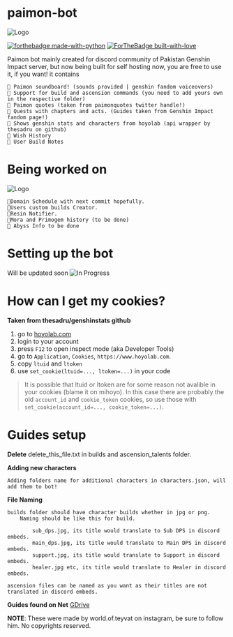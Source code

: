 # paimon-bot
 

![Logo](https://github.com/reko-beep/paimon-bot/blob/main/logo.gif?raw=true)

[![forthebadge made-with-python](http://ForTheBadge.com/images/badges/made-with-python.svg)](https://www.python.org/)
[![ForTheBadge built-with-love](http://ForTheBadge.com/images/badges/built-with-love.svg)](https://GitHub.com/reko-beep/)


Paimon bot mainly created for discord community of Pakistan Genshin Impact server, but now being built for self hosting now, you are free to use it, if you want!
it contains

    🔸 Paimon soundboard! (sounds provided | genshin fandom voiceovers)
    🔸 Support for build and ascension commands (you need to add yours own in the respective folder)
    🔸 Paimon quotes (taken from paimonquotes twitter handle!)
    🔸 Quests with chapters and acts. (Guides taken from Genshin Impact fandom page!)    
    🔸 Shows genshin stats and characters from hoyolab (api wrapper by thesadru on github)
    🔸 Wish History
    🔸 User Build Notes
  



# Being worked on

![Logo](https://upload-os-bbs.hoyolab.com/upload/2020/09/23/6511331/89fb23928ba8c367e965bc10c5fb1898_5011260784443855780.gif?raw=true)

    🔸Domain Schedule with next commit hopefully.
    🔸Users custom builds Creator.
    🔸Resin Notifier.
    🔸Mora and Primogem history (to be done)
    🔸 Abyss Info to be done

     
     
# Setting up the bot
 
  Will be updated soon ![In Progress](https://upload-os-bbs.hoyolab.com/upload/2020/09/23/6511331/89fb23928ba8c367e965bc10c5fb1898_5011260784443855780.gif?raw=true)
# How can I get my cookies?
**Taken from thesadru/genshinstats github**
1. go to [hoyolab.com](https://www.hoyolab.com/genshin/)
2. login to your account
3. press `F12` to open inspect mode (aka Developer Tools)
4. go to `Application`, `Cookies`, `https://www.hoyolab.com`.
5. copy `ltuid` and `ltoken`
6. use `set_cookie(ltuid=..., ltoken=...)` in your code
> It is possible that ltuid or ltoken are for some reason not avalible in your cookies (blame it on mihoyo).
> In this case there are probably the old `account_id` and `cookie_token` cookies, so use those with `set_cookie(account_id=..., cookie_token=...)`.


# Guides setup

**Delete** delete_this_file.txt in builds and ascension_talents folder.

**Adding new characters**

    Adding folders name for additional characters in characters.json, will add them to bot!

**File Naming**

    builds folder should have character builds whether in jpg or png.
        Naming should be like this for build.

            sub_dps.jpg, its title would translate to Sub DPS in discord embeds.
            main_dps.jpg, its title would translate to Main DPS in discord embeds.
            support.jpg, its title would translate to Support in discord embeds.
            healer.jpg etc, its title would translate to Healer in discord embeds.

    ascension files can be named as you want as their titles are not translated in discord embeds.

 
 
**Guides found on Net**
[GDrive](https://drive.google.com/drive/folders/1482z0uMPGM__NXoThBYboShYEodiXOwT?usp=sharing)

**NOTE**: These were made by world.of.teyvat on instagram, be sure to follow him. No copyrights reserved.
 
